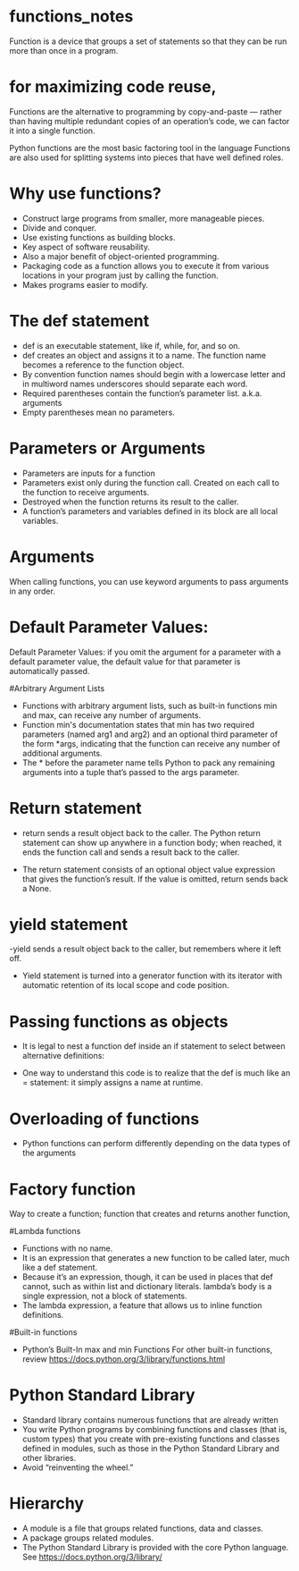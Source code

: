 # functions_notes
Function is a device that groups a set of statements so that they can be run more than once in a program.

# for maximizing code reuse,

Functions are the alternative to programming by copy-and-paste — rather than having multiple redundant copies of an operation’s code, we can factor it into a single function.

Python functions are the most basic factoring tool in the language Functions are also used for splitting systems into pieces that have well defined roles.

# Why use functions?

- Construct large programs from smaller, more manageable pieces.
- Divide and conquer.
- Use existing functions as building blocks.
- Key aspect of software reusability.
- Also a major benefit of object-oriented programming.
- Packaging code as a function allows you to execute it from various locations in your program just by calling the function.
- Makes programs easier to modify.

# The def statement
- def is an executable statement, like if, while, for, and so on.
- def creates an object and assigns it to a name. The function name becomes a reference to the function object.
- By convention function names should begin with a lowercase letter and in multiword names underscores should separate each word.
- Required parentheses contain the function’s parameter list. a.k.a. arguments
- Empty parentheses mean no parameters.

# Parameters or Arguments
- Parameters are inputs for a function
- Parameters exist only during the function call. Created on each call to the function to receive arguments.
- Destroyed when the function returns its result to the caller.
- A function’s parameters and variables defined in its block are all local variables.

# Arguments

When calling functions, you can use keyword arguments to pass arguments in any order.

# Default Parameter Values:

Default Parameter Values: if you omit the argument for a parameter with a default parameter value, the default value for that parameter is automatically passed.

#Arbitrary Argument Lists

- Functions with arbitrary argument lists, such as built-in functions min and max, can receive any number of arguments.
- Function min's documentation states that min has two required parameters (named arg1 and arg2) and an optional third parameter of the form *args, indicating that the function can receive any number of additional arguments.
- The * before the parameter name tells Python to pack any remaining arguments into a tuple that’s passed to the args parameter.


# Return statement

- return sends a result object back to the caller. The Python return statement can show up anywhere in a function body; when reached, it ends the function call and sends a result back to the caller.

- The return statement consists of an optional object value expression that gives the function’s result. If the value is omitted, return sends back a None.

# yield statement

-yield sends a result object back to the caller, but remembers where it left off.
- Yield statement is turned into a generator function with its iterator with automatic retention of its local scope and code position.

# Passing functions as objects

- It is legal to nest a function def inside an if statement to select between alternative definitions:

- One way to understand this code is to realize that the def is much like an = statement: it simply assigns a name at runtime.

# Overloading of functions

- Python functions can perform differently depending on the data types of the arguments

# Factory function

Way to create a function; function that creates and returns another function,

#Lambda functions

- Functions with no name.
- It is an expression that generates a new function to be called later, much like a def statement.
- Because it’s an expression, though, it can be used in places that def cannot, such as within list and dictionary literals. lambda’s body is a single expression, not a block of statements.
- The lambda expression, a feature that allows us to inline function definitions.


#Built-in functions

- Python’s Built-In max and min Functions For other built-in functions, review https://docs.python.org/3/library/functions.html

# Python Standard Library

- Standard library contains numerous functions that are already written
- You write Python programs by combining functions and classes (that is, custom types) that you create with pre-existing functions and classes defined in modules, such as those in the Python Standard Library and other libraries.
- Avoid “reinventing the wheel.”

# Hierarchy

- A module is a file that groups related functions, data and classes.
- A package groups related modules.
- The Python Standard Library is provided with the core Python language. See https://docs.python.org/3/library/


